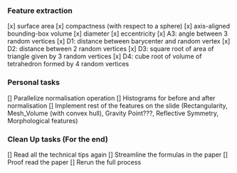 ### Feature extraction
[x] surface area
[x] compactness (with respect to a sphere)
[x] axis-aligned bounding-box volume
[x] diameter
[x] eccentricity
[x] A3: angle between 3 random vertices
[x] D1: distance between barycenter and random vertex
[x] D2: distance between 2 random vertices
[x] D3: square root of area of triangle given by 3 random vertices
[x] D4: cube root of volume of tetrahedron formed by 4 random vertices

### Personal tasks
[] Parallelize normalisation operation 
[] Histograms for before and after normalisation
[] Implement rest of the features on the slide (Rectangularity, Mesh_Volume (with convex hull), Gravity Point???, Reflective Symmetry, Morphological features)


### Clean Up tasks (For the end)
[] Read all the technical tips again
[] Streamline the formulas in the paper
[] Proof read the paper
[] Rerun the full process

